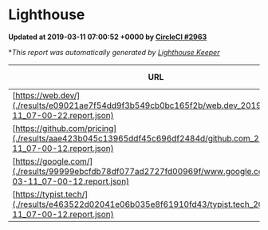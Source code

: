 
# Lighthouse

**Updated at 2019-03-11 07:00:52 +0000 by [CircleCI #2963](https://circleci.com/gh/ItinerisLtd/lighthouse-keeper-example/2963)**

**This report was automatically generated by [Lighthouse Keeper](https://github.com/itinerisltd/lighthouse-keeper)*

| URL | Performance | Accessibility | Best Practices | SEO | PWA | Updated At |
| --- | --- | --- | --- | --- | --- | --- |
| [https://web.dev/](./results/e09021ae7f54dd9f3b549cb0bc165f2b/web.dev_2019-03-11_07-00-22.report.json) | 0.96 | 0.93 | 1 | 0.87 | 1 | 2019-03-11T07:00:22.385Z |
| [https://github.com/pricing](./results/aae423b045c13965ddf45c696df2484d/github.com_2019-03-11_07-00-12.report.json) | 0.8 | 0.89 | 0.93 | 0.91 | 0.58 | 2019-03-11T07:00:12.417Z |
| [https://google.com/](./results/99999ebcfdb78df077ad2727fd00969f/www.google.com_2019-03-11_07-00-12.report.json) | 0.94 | 0.71 | 0.93 | 0.82 | 0.58 | 2019-03-11T07:00:12.559Z |
| [https://typist.tech/](./results/e463522d02041e06b035e8f61910fd43/typist.tech_2019-03-11_07-00-12.report.json) | 1 |  |  |  |  | 2019-03-11T07:00:12.388Z |
